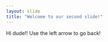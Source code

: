 ```yaml
---
layout: slide
title: "Welcome to our second slide!"
---
```

Hi dude!!
Use the left arrow to go back!
